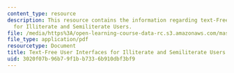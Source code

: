 ```yaml
---
content_type: resource
description: This resource contains the information regarding text-Free User Interfaces
  for Illiterate and Semiliterate Users.
file: /media/https%3A/open-learning-course-data-rc.s3.amazonaws.com/mas-965-nextlab-i-designing-mobile-technologies-for-the-next-billion-users-fall-2008/3020f07b96b79f1bb7336b910dbf3bf9_MITMAS_965F08_Lec12_tc.pdf
file_type: application/pdf
resourcetype: Document
title: Text-Free User Interfaces for Illiterate and Semiliterate Users
uid: 3020f07b-96b7-9f1b-b733-6b910dbf3bf9
---
```

